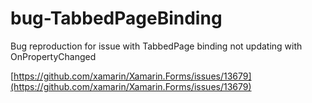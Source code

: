 # bug-TabbedPageBinding
Bug reproduction for issue with TabbedPage binding not updating with OnPropertyChanged

[https://github.com/xamarin/Xamarin.Forms/issues/13679](https://github.com/xamarin/Xamarin.Forms/issues/13679)

